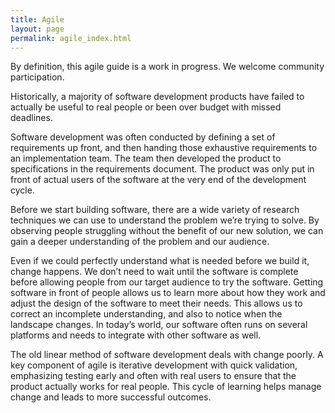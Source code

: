 ```yaml
---
title: Agile
layout: page
permalink: agile_index.html
---
```


By definition, this agile guide is a work in progress. We welcome community participation.

Historically, a majority of software development products have failed to actually be useful to real people or been over budget with missed deadlines.

Software development was often conducted by defining a set of requirements up front, and then handing those exhaustive requirements to an implementation team. The team then developed the product to specifications in the requirements document. The product was only put in front of actual users of the software at the very end of the development cycle.

Before we start building software, there are a wide variety of research techniques we can use to understand the problem we’re trying to solve. By observing people struggling without the benefit of our new solution, we can gain a deeper understanding of the problem and our audience.

Even if we could perfectly understand what is needed before we build it, change happens. We don’t need to wait until the software is complete before allowing people from our target audience to try the software. Getting software in front of people allows us to learn more about how they work and adjust the design of the software to meet their needs. This allows us to correct an incomplete understanding, and also to notice when the landscape changes. In today’s world, our software often runs on several platforms and needs to integrate with other software as well.

The old linear method of software development deals with change poorly. A key component of agile is iterative development with quick validation, emphasizing testing early and often with real users to ensure that the product actually works for real people. This cycle of learning helps manage change and leads to more successful outcomes.
